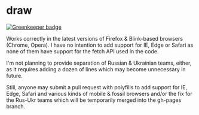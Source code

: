 # draw

[![Greenkeeper badge](https://badges.greenkeeper.io/inker/draw.svg)](https://greenkeeper.io/)

Works correctly in the latest versions of Firefox & Blink-based browsers (Chrome, Opera). I have no intention to add support for IE, Edge or Safari as none of them have support for the fetch API used in the code. 

I'm not planning to provide separation of Russian & Ukrainian teams, either, as it requires adding a dozen of lines which may become unnecessary in future.

Still, anyone may submit a pull request with polyfills to add support for IE, Edge, Safari and various kinds of mobile & fossil browsers and/or the fix for the Rus-Ukr teams which will be temporarily merged into the gh-pages branch.
